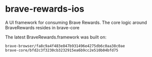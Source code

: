 # brave-rewards-ios

A UI framework for consuming Brave Rewards. The core logic around BraveRewards resides in brave-core

The latest BraveRewards.framework was built on:

```
brave-browser/fa8c9a4f483e847b931496e4275db6c0aa38c0ae
brave-core/bfd2c3f3230cb3232915ea6b9cc2e510b04bfd75
```
